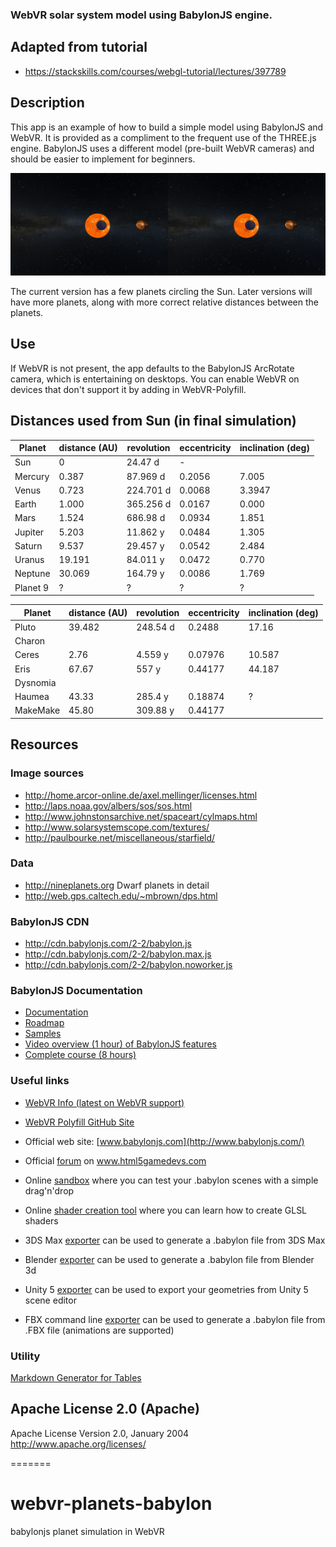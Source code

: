 
### WebVR solar system model using BabylonJS engine.

## Adapted from tutorial
- https://stackskills.com/courses/webgl-tutorial/lectures/397789

## Description
This app is an example of how to build a simple model using BabylonJS and WebVR. It is provided as a compliment to the frequent use of the THREE.js engine. BabylonJS uses a different model (pre-built WebVR cameras) and should be easier to implement for beginners.

![WebVR Scene from App](docs/images/webvr-babylon.png)

The current version has a few planets circling the Sun. Later versions will have more planets, along with more correct relative distances between the planets.

## Use

If WebVR is not present, the app defaults to the BabylonJS ArcRotate camera, which is entertaining on desktops. You can enable WebVR on devices that don't support it by adding in WebVR-Polyfill.

## Distances used from Sun (in final simulation)

| Planet   	| distance (AU) 	| revolution 	| eccentricity 	| inclination (deg) 	|
|----------	|---------------	|------------	|--------------	|-------------------	|
| Sun      	|             0 	|    24.47 d 	|       -      	|                   	|
| Mercury  	|         0.387 	|   87.969 d 	|       0.2056 	|             7.005 	|
| Venus    	|         0.723 	|  224.701 d 	|       0.0068 	|            3.3947 	|
| Earth    	|         1.000 	|  365.256 d 	|       0.0167 	|             0.000 	|
| Mars     	|         1.524 	|   686.98 d 	|       0.0934 	|             1.851 	|
| Jupiter  	|         5.203 	|   11.862 y 	|       0.0484 	|             1.305 	|
| Saturn   	|         9.537 	|   29.457 y 	|       0.0542 	|             2.484 	|
| Uranus   	|        19.191 	|   84.011 y 	|       0.0472 	|             0.770 	|
| Neptune  	|        30.069 	|   164.79 y 	|       0.0086 	|             1.769 	|
| Planet 9 	|       ?       	|      ?     	|       ?      	|         ?         	|


| Planet   	| distance (AU) 	| revolution 	| eccentricity 	| inclination (deg) 	|
|----------	|---------------	|------------	|--------------	|-------------------	|
| Pluto    	| 39.482        	| 248.54 d   	| 0.2488       	| 17.16             	|
| Charon   	|               	|            	|              	|                   	|
| Ceres    	| 2.76          	| 4.559 y    	| 0.07976      	| 10.587            	|
| Eris     	| 67.67         	| 557 y      	| 0.44177      	| 44.187            	|
| Dysnomia 	|               	|            	|              	|                   	|
| Haumea   	| 43.33         	| 285.4 y    	| 0.18874      	| ?                 	|
| MakeMake 	| 45.80         	| 309.88 y   	| 0.44177      	|                   	|

## Resources

### Image sources
- http://home.arcor-online.de/axel.mellinger/licenses.html
- http://laps.noaa.gov/albers/sos/sos.html
- http://www.johnstonsarchive.net/spaceart/cylmaps.html
- http://www.solarsystemscope.com/textures/
- http://paulbourke.net/miscellaneous/starfield/


### Data 
 - http://nineplanets.org
 Dwarf planets in detail
 - http://web.gps.caltech.edu/~mbrown/dps.html

### BabylonJS CDN
- http://cdn.babylonjs.com/2-2/babylon.js
- http://cdn.babylonjs.com/2-2/babylon.max.js
- http://cdn.babylonjs.com/2-2/babylon.noworker.js

### BabylonJS Documentation
- [Documentation](http://doc.babylonjs.com)
- [Roadmap](http://doc.babylonjs.com/generals/Roadmap)
- [Samples](https://github.com/BabylonJS/Samples)
- [Video overview (1 hour) of BabylonJS features](http://www.youtube.com/watch?v=z80TYMqsdEM)
- [Complete course (8 hours)](http://www.microsoftvirtualacademy.com/training-courses/introduction-to-webgl-3d-with-html5-and-babylon-js)

### Useful links

 - [WebVR Info (latest on WebVR support)](http://webvr.info)
 - [WebVR Polyfill GitHub Site](https://github.com/googlevr/webvr-polyfill)

 - Official web site: [www.babylonjs.com](http://www.babylonjs.com/)

 - Official [forum](http://www.html5gamedevs.com/forum/16-babylonjs/) on www.html5gamedevs.com

 - Online [sandbox](http://www.babylonjs.com/sandbox) where you can test your .babylon scenes with a simple drag'n'drop

 - Online [shader creation tool](http://www.babylonjs.com/cyos/) where you can learn how to create GLSL shaders

 - 3DS Max [exporter](https://github.com/BabylonJS/Babylon.js/tree/master/Exporters/3ds%20Max) can be used to generate a .babylon file from 3DS Max

 - Blender [exporter](https://github.com/BabylonJS/Babylon.js/tree/master/Exporters/Blender) can be used to generate a .babylon file from Blender 3d

 - Unity 5 [exporter](https://github.com/BabylonJS/Babylon.js/tree/master/Exporters/Unity%205) can be used to export your geometries from Unity 5 scene editor

 - FBX command line [exporter](https://github.com/BabylonJS/Babylon.js/tree/master/Exporters/FBX) can be used to generate a .babylon file from .FBX file (animations are supported)

### Utility

 [Markdown Generator for Tables](http://www.tablesgenerator.com/markdown_tables#)

## Apache License 2.0 (Apache)

Apache License
Version 2.0, January 2004
http://www.apache.org/licenses/

=======
# webvr-planets-babylon
babylonjs planet simulation in WebVR
